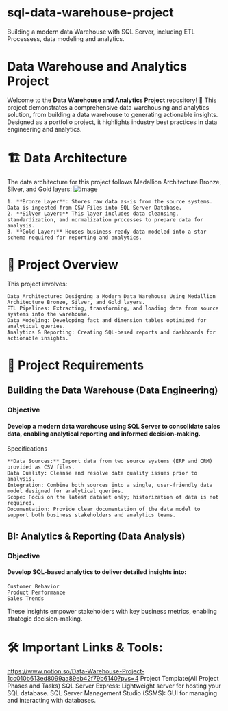 # sql-data-warehouse-project
Building a modern data Warehouse with SQL Server, including ETL Processess, data modeling and analytics.
# Data Warehouse and Analytics Project
Welcome to the **Data Warehouse and Analytics Project** repository! 🚀
This project demonstrates a comprehensive data warehousing and analytics solution, from building a data warehouse to generating actionable insights. Designed as a portfolio project, it highlights industry best practices in data engineering and analytics.
# 🏗️ Data Architecture
The data architecture for this project follows Medallion Architecture Bronze, Silver, and Gold layers: 
![image](https://github.com/user-attachments/assets/05c6021c-234f-4a76-8ba1-b0c62b181f30)

    1. **Bronze Layer**: Stores raw data as-is from the source systems. Data is ingested from CSV Files into SQL Server Database.
    2. **Silver Layer:** This layer includes data cleansing, standardization, and normalization processes to prepare data for analysis.
    3. **Gold Layer:** Houses business-ready data modeled into a star schema required for reporting and analytics.
   # 📖 Project Overview
   This project involves:

    Data Architecture: Designing a Modern Data Warehouse Using Medallion Architecture Bronze, Silver, and Gold layers.
    ETL Pipelines: Extracting, transforming, and loading data from source systems into the warehouse.
    Data Modeling: Developing fact and dimension tables optimized for analytical queries.
    Analytics & Reporting: Creating SQL-based reports and dashboards for actionable insights.
    
# 🚀 Project Requirements
## Building the Data Warehouse (Data Engineering)
### Objective

#### Develop a modern data warehouse using SQL Server to consolidate sales data, enabling analytical reporting and informed decision-making.
Specifications

    **Data Sources:** Import data from two source systems (ERP and CRM) provided as CSV files.
    Data Quality: Cleanse and resolve data quality issues prior to analysis.
    Integration: Combine both sources into a single, user-friendly data model designed for analytical queries.
    Scope: Focus on the latest dataset only; historization of data is not required.
    Documentation: Provide clear documentation of the data model to support both business stakeholders and analytics teams.

## BI: Analytics & Reporting (Data Analysis)
### Objective

#### Develop SQL-based analytics to deliver detailed insights into:

    Customer Behavior
    Product Performance
    Sales Trends

These insights empower stakeholders with key business metrics, enabling strategic decision-making.
# 🛠️ Important Links & Tools:
https://www.notion.so/Data-Warehouse-Project-1cc010b613ed8099aa89eb42f79b6140?pvs=4  Project Template(All Project Phases and Tasks)
SQL Server Express: Lightweight server for hosting your SQL database.
SQL Server Management Studio (SSMS): GUI for managing and interacting with databases.

    

